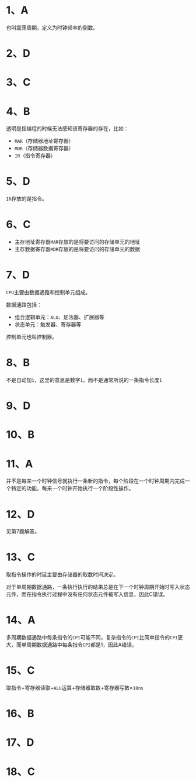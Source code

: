 ﻿# 1、A

也叫震荡周期，定义为时钟频率的倒数。

# 2、D

# 3、C

# 4、B
透明是指编程的时候无法感知该寄存器的存在，比如：

- `MAR`（存储器地址寄存器）
- `MDR`（存储器数据寄存器）
- `IR`（指令寄存器）

# 5、D
`IR`存放的是指令。

# 6、C
- 主存地址寄存器`MAR`存放的是将要访问的存储单元的地址
- 主存数据寄存器`MDR`存放的是将要访问的存储单元的数据

# 7、D
`CPU`主要由数据通路和控制单元组成。

数据通路包括：

- 组合逻辑单元：`ALU`、加法器、扩展器等
- 状态单元：触发器、寄存器等

控制单元也叫控制器。

# 8、B
不是自动加`1`，这里的意思是数字`1`，而不是通常所说的一条指令长度`1`

# 9、D
# 10、B
# 11、A
并不是每来一个时钟信号就执行一条新的指令，每个阶段在一个时钟周期内完成一个特定的功能，每来一个时钟开始执行一个阶段性操作。

# 12、D
见第7题解答。

# 13、C
取指令操作的时延主要由存储器的取数时间决定。

对于单周期数据通路，一条执行执行的结果总是在下一个时钟周期开始时写入状态元件，而在指令执行过程中没有任何状态元件被写入信息，因此C错误。

# 14、A
多周期数据通路中每条指令的`CPI`可能不同，复杂指令的`CPI`比简单指令的`CPI`更大，而单周期数据通路中每条指令`CPI`都是1，因此A错误。

# 15、C
取指令+寄存器读取+`ALU`运算+存储器取数+寄存器写数=`10ns`

# 16、B

# 17、D
# 18、C
